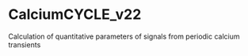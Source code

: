 # CalciumCYCLE_v22
Calculation of quantitative parameters of signals from periodic calcium transients
